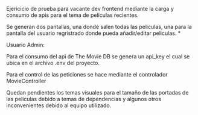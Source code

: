 Ejericicio de prueba para vacante dev frontend mediante la carga y consumo de apis para el tema de películas recientes.

Se generan dos pantallas, una donde salen todas las peliculas, una para la pantalla del usuario regristrado donde pueda añadir/editar peliculas. *

Usuario Admin: 

Para el consumo del api de The Movie DB se genera un api_key el cual se ubica en el archivo .env del proyecto.

Para el control de las peticiones se hace mediante el controlador MovieController

Quedan pendientes los temas visuales para el tamaño de las portadas de las peliculas debido a temas de dependencias y algunos otros inconvenientes debido al equipo utilizado. 




